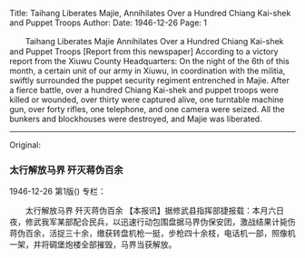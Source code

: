 Title: Taihang Liberates Majie, Annihilates Over a Hundred Chiang Kai-shek and Puppet Troops
Author:
Date: 1946-12-26
Page: 1

　　Taihang Liberates Majie
    Annihilates Over a Hundred Chiang Kai-shek and Puppet Troops
    [Report from this newspaper] According to a victory report from the Xiuwu County Headquarters: On the night of the 6th of this month, a certain unit of our army in Xiuwu, in coordination with the militia, swiftly surrounded the puppet security regiment entrenched in Majie. After a fierce battle, over a hundred Chiang Kai-shek and puppet troops were killed or wounded, over thirty were captured alive, one turntable machine gun, over forty rifles, one telephone, and one camera were seized. All the bunkers and blockhouses were destroyed, and Majie was liberated.



<hr /> 

Original: 


### 太行解放马界  歼灭蒋伪百余

1946-12-26
第1版()
专栏：

　　太行解放马界
    歼灭蒋伪百余
    【本报讯】据修武县指挥部捷报载：本月六日夜，修武我军某部配合民兵，以迅速行动包围盘据马界伪保安团，激战结果计毙伤蒋伪百余，活捉三十余，缴获转盘机枪一挺，步枪四十余枝，电话机一部，照像机一架，并将碉堡炮楼全部摧毁，马界当获解放。
